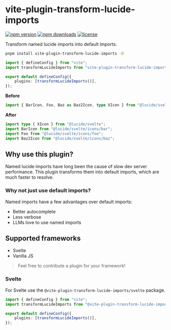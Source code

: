 # vite-plugin-transform-lucide-imports

[![npm version](https://flat.badgen.net/npm/v/vite-plugin-transform-lucide-imports?color=pink)](https://npmjs.com/package/vite-plugin-transform-lucide-imports)
[![npm downloads](https://flat.badgen.net/npm/dm/vite-plugin-transform-lucide-imports?color=pink)](https://npmjs.com/package/vite-plugin-transform-lucide-imports)
[![license](https://flat.badgen.net/github/license/ieedan/vite-plugin-transform-lucide-imports?color=pink)](https://github.com/ieedan/vite-plugin-transform-lucide-imports/blob/main/LICENSE)

Transform named lucide imports into default imports.

```sh
pnpm install vite-plugin-transform-lucide-imports -D
```

```ts
import { defineConfig } from "vite";
import transformLucideImports from "vite-plugin-transform-lucide-imports";

export default defineConfig({
	plugins: [transformLucideImports()],
});
```

**Before**

```ts
import { BarIcon, Foo, Baz as Baz2Icon, type XIcon } from "@lucide/svelte";
```

**After**

```ts
import type { XIcon } from "@lucide/svelte";
import BarIcon from "@lucide/svelte/icons/bar";
import Foo from "@lucide/svelte/icons/foo";
import Baz2Icon from "@lucide/svelte/icons/baz";
```

## Why use this plugin?

Named lucide imports have long been the cause of slow dev server performance. This plugin transforms them into default imports, which are much faster to resolve. 

### Why not just use default imports?

Named imports have a few advantages over default imports:
- Better autocomplete
- Less verbose
- LLMs love to use named imports

## Supported frameworks

- Svelte
- Vanilla JS

> Feel free to contribute a plugin for your framework!

### Svelte

For Svelte use the `@vite-plugin-transform-lucide-imports/svelte` package.

```ts
import { defineConfig } from "vite";
import transformLucideImports from "@vite-plugin-transform-lucide-imports/svelte";

export default defineConfig({
	plugins: [transformLucideImports()],
});
```